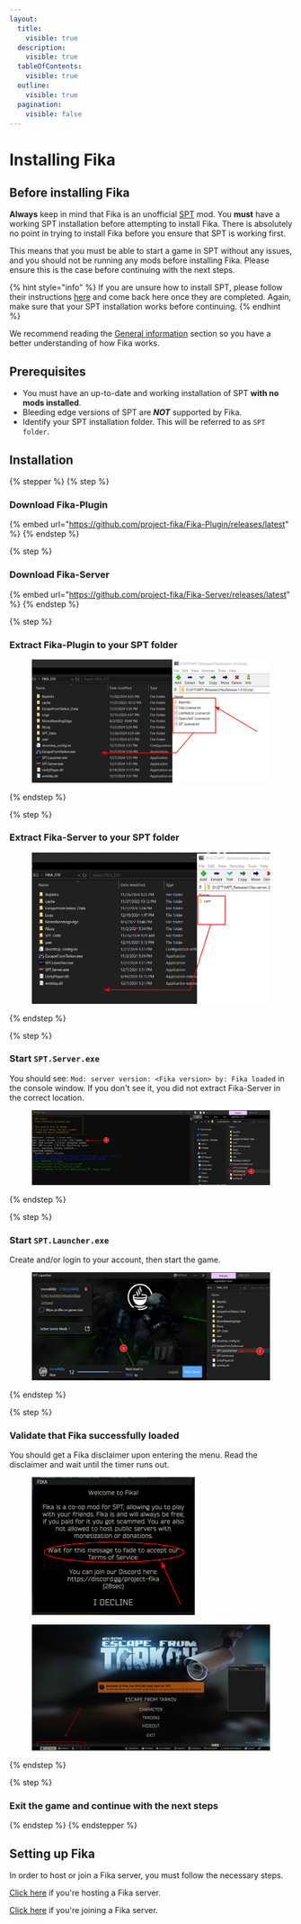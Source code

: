 ```yaml
---
layout:
  title:
    visible: true
  description:
    visible: true
  tableOfContents:
    visible: true
  outline:
    visible: true
  pagination:
    visible: false
---
```


# Installing Fika

## Before installing Fika

**Always** keep in mind that Fika is an unofficial [SPT](https://sp-tarkov.com/#download) mod. You **must** have a working SPT installation before attempting to install Fika. There is absolutely no point in trying to install Fika before you ensure that SPT is working first.

This means that you must be able to start a game in SPT without any issues, and you should not be running any mods before installing Fika. Please ensure this is the case before continuing with the next steps.

{% hint style="info" %}
If you are unsure how to install SPT, please follow their instructions [here](https://hub.sp-tarkov.com/files/file/672-spt-installer/) and come back here once they are completed. Again, make sure that your SPT installation works before continuing.
{% endhint %}

We recommend reading the [General information](../General-information.md) section so you have a better understanding of how Fika works.

## Prerequisites

* You must have an up-to-date and working installation of SPT **with no mods installed**.
* Bleeding edge versions of SPT are _**NOT**_ supported by Fika.
* Identify your SPT installation folder. This will be referred to as `SPT folder`.

## Installation

{% stepper %}
{% step %}
### Download Fika-Plugin

{% embed url="https://github.com/project-fika/Fika-Plugin/releases/latest" %}
{% endstep %}

{% step %}
### Download Fika-Server

{% embed url="https://github.com/project-fika/Fika-Server/releases/latest" %}
{% endstep %}

{% step %}
### Extract Fika-Plugin to your SPT folder

<figure><img src="../.gitbook/assets/release_7zip_ss.png" alt="Image showing Windows File Explorer on left showing an SPT Install folder and on right a 7Zip window with Fika Release showing drag and drop procedure for installation."><figcaption></figcaption></figure>
{% endstep %}

{% step %}
### Extract Fika-Server to your SPT folder

<figure><img src="../.gitbook/assets/server_7zip_ss.png" alt=""><figcaption></figcaption></figure>
{% endstep %}

{% step %}
### Start `SPT.Server.exe`

You should see: `Mod: server version: <Fika version> by: Fika loaded` in the console window. If you don't see it, you did not extract Fika-Server in the correct location.

<figure><img src="../.gitbook/assets/sptserver_loaded_ss.png" alt=""><figcaption></figcaption></figure>
{% endstep %}

{% step %}
### Start `SPT.Launcher.exe`

Create and/or login to your account, then start the game.

<figure><img src="../.gitbook/assets/sptlauncher_ss.png" alt=""><figcaption></figcaption></figure>
{% endstep %}

{% step %}
### Validate that Fika successfully loaded

You should get a Fika disclaimer upon entering the menu. Read the disclaimer and wait until the timer runs out.

<figure><img src="../.gitbook/assets/tos_fika_ss.png" alt="" width="290"><figcaption></figcaption></figure>

<figure><img src="../.gitbook/assets/fika_mainmenu_version_ss.png" alt=""><figcaption></figcaption></figure>
{% endstep %}

{% step %}
### Exit the game and continue with the next steps
{% endstep %}
{% endstepper %}

## Setting up Fika

In order to host or join a Fika server, you must follow the necessary steps.

[Click here](../hosting-a-fika-server/) if you're hosting a Fika server.

[Click here](../joining-a-fika-server/) if you're joining a Fika server.

